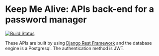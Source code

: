Keep Me Alive: APIs back-end for a password manager
==
[![Build Status](https://travis-ci.org/kymy86/keepmealive.svg?branch=master)](https://travis-ci.org/kymy86/keepmealive)


These APIs are built by using [Django Rest Framework] and the database engine is a Postgresql.
The authentication method is JWT.

[Django Rest Framework]: http://www.django-rest-framework.org/
